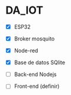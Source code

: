 # DA_IOT

- [x] ESP32
- [x] Broker mosquito
- [x] Node-red
- [x] Base de datos SQlite
- [ ] Back-end Nodejs
- [ ] Front-end (definir)

